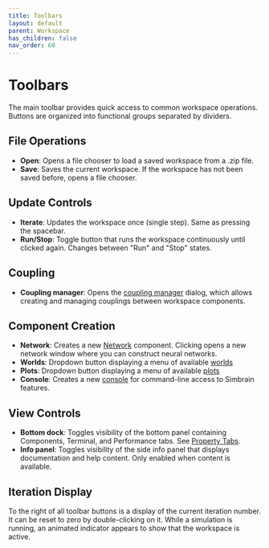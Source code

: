 ```yaml
---
title: Toolbars
layout: default
parent: Workspace
has_children: false
nav_order: 60
---
```


# Toolbars

The main toolbar provides quick access to common workspace operations. Buttons are organized into functional groups separated by dividers.

## File Operations

- **Open**: Opens a file chooser to load a saved workspace from a .zip file.
- **Save**: Saves the current workspace. If the workspace has not been saved before, opens a file chooser.

## Update Controls

- **Iterate**: Updates the workspace once (single step). Same as pressing the spacebar.
- **Run/Stop**: Toggle button that runs the workspace continuously until clicked again. Changes between "Run" and "Stop" states.

## Coupling

- **Coupling manager**: Opens the [coupling manager](couplings.html) dialog, which allows creating and managing couplings between workspace components.

## Component Creation

- **Network**: Creates a new [Network](../network/index.html) component. Clicking opens a new network window where you can construct neural networks.
- **Worlds**: Dropdown button displaying a menu of available [worlds](../worlds/)
- **Plots**: Dropdown button displaying a menu of available [plots](../plots/)
- **Console**: Creates a new [console](../utilities/terminal.html) for command-line access to Simbrain features.

## View Controls

- **Bottom dock**: Toggles visibility of the bottom panel containing Components, Terminal, and Performance tabs. See [Property Tabs](propertyTabs).
- **Info panel**: Toggles visibility of the side info panel that displays documentation and help content. Only enabled when content is available.

## Iteration Display

To the right of all toolbar buttons is a display of the current iteration number. It can be reset to zero by double-clicking on it. While a simulation is running, an animated indicator appears to show that the workspace is active.
